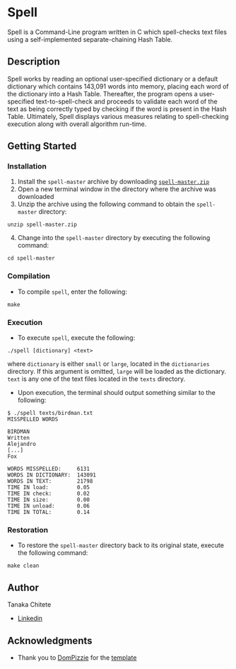 # Spell

Spell is a Command-Line program written in C which spell-checks text files using a self-implemented separate-chaining Hash Table.

## Description

Spell works by reading an optional user-specified dictionary or a default dictionary which contains 143,091 words into memory, 
placing each word of the dictionary into a Hash Table. Thereafter, the program opens a user-specified text-to-spell-check and proceeds
to validate each word of the text as being correctly typed by checking if the word is present in the Hash Table. Ultimately, Spell
displays various measures relating to spell-checking execution along with overall algorithm run-time.

## Getting Started

### Installation

1. Install the ```spell-master``` archive by downloading [```spell-master.zip```](https://github.com/tchitete1/spell/archive/master.zip)
2. Open a new terminal window in the directory where the archive was downloaded
3. Unzip the archive using the following command to obtain the ```spell-master``` directory:
```
unzip spell-master.zip
```
4. Change into the ```spell-master``` directory by executing the following command:
```
cd spell-master
```

### Compilation

* To compile ```spell```, enter the following:
```
make
```

### Execution

* To execute ```spell```, execute the following:
```
./spell [dictionary] <text>
```
where ```dictionary``` is either ```small``` or ```large```, located in the ```dictionaries``` directory. 
If this argument is omitted, ```large``` will be loaded as the dictionary. ```text``` is any one of the text files
located in the ```texts``` directory.

* Upon execution, the terminal should output something similar to the following:

```
$ ./spell texts/birdman.txt
MISSPELLED WORDS

BIRDMAN
Written
Alejandro
[...]
Fox

WORDS MISSPELLED:     6131
WORDS IN DICTIONARY:  143091
WORDS IN TEXT:        21798
TIME IN load:         0.05
TIME IN check:        0.02
TIME IN size:         0.00
TIME IN unload:       0.06
TIME IN TOTAL:        0.14
```

### Restoration

* To restore the ```spell-master``` directory back to its original state, execute the following command:
```
make clean
```

## Author

Tanaka Chitete
* [Linkedin](https://www.linkedin.com/in/tanaka-chitete/)

## Acknowledgments

* Thank you to [DomPizzie](https://github.com/DomPizzie) for the [template](https://gist.github.com/DomPizzie/7a5ff55ffa9081f2de27c315f5018afc)
